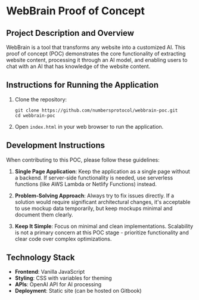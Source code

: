 # WebBrain Proof of Concept

## Project Description and Overview

WebBrain is a tool that transforms any website into a customized AI. This proof of concept (POC) demonstrates the core functionality of extracting website content, processing it through an AI model, and enabling users to chat with an AI that has knowledge of the website content.

## Instructions for Running the Application

1. Clone the repository:
   ```
   git clone https://github.com/numbersprotocol/webbrain-poc.git
   cd webbrain-poc
   ```

2. Open `index.html` in your web browser to run the application.

## Development Instructions

When contributing to this POC, please follow these guidelines:

1. **Single Page Application**: Keep the application as a single page without a backend. If server-side functionality is needed, use serverless functions (like AWS Lambda or Netlify Functions) instead.

2. **Problem-Solving Approach**: Always try to fix issues directly. If a solution would require significant architectural changes, it's acceptable to use mockup data temporarily, but keep mockups minimal and document them clearly.

3. **Keep It Simple**: Focus on minimal and clean implementations. Scalability is not a primary concern at this POC stage - prioritize functionality and clear code over complex optimizations.

## Technology Stack

- **Frontend**: Vanilla JavaScript
- **Styling**: CSS with variables for theming
- **APIs**: OpenAI API for AI processing
- **Deployment**: Static site (can be hosted on Gitbook)
